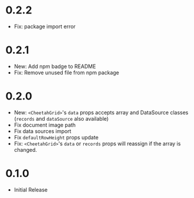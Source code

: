 # 0.2.2

- Fix: package import error

# 0.2.1

- New: Add npm badge to README
- Fix: Remove unused file from npm package

# 0.2.0

- New: `<CheetahGrid>`'s `data` props accepts array and DataSource classes (`records` and `dataSource` also available)
- Fix document image path
- Fix data sources import
- Fix `defaultRowHeight` props update
- Fix: `<CheetahGrid>`'s `data` or `records` props will reassign if the array is changed.

# 0.1.0

- Initial Release
